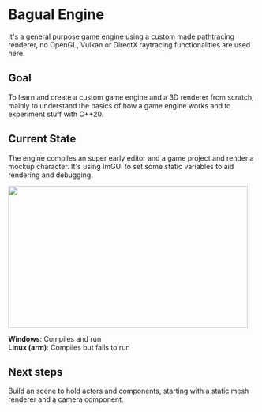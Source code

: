 # Bagual Engine

It's a general purpose game engine using a custom made pathtracing renderer, no OpenGL, Vulkan or DirectX raytracing functionalities are used here.

## Goal

To learn and create a custom game engine and a 3D renderer from scratch, mainly to understand the basics of how a game engine works and to experiment stuff with C++20.

## Current State

The engine compiles an super early editor and a game project and render a mockup character. It's using ImGUI to set some static variables to aid rendering and debugging.

<img src="https://user-images.githubusercontent.com/5270978/148053473-fb2a0acf-1837-49c8-ac6a-2160e29bca98.png" width="485" height="287">

**Windows**: Compiles and run<br>
**Linux (arm)**: Compiles but fails to run

## Next steps

Build an scene to hold actors and components, starting with a static mesh renderer and a camera component.

